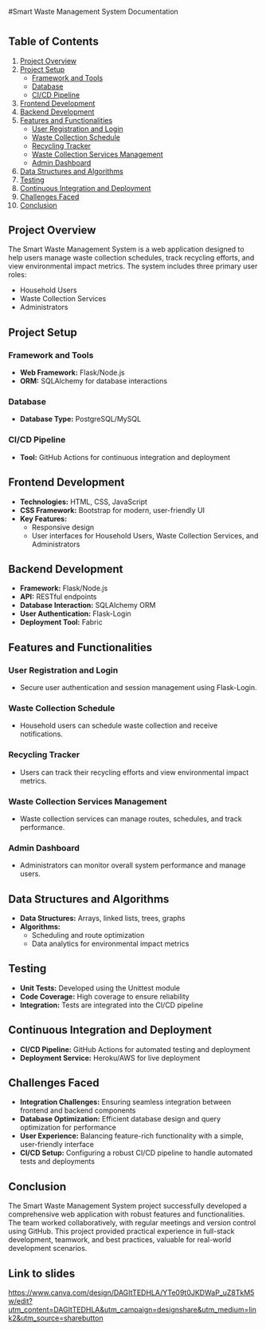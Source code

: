 #Smart Waste Management System Documentation
#
## Table of Contents
1. [Project Overview](#project-overview)
2. [Project Setup](#project-setup)
   - [Framework and Tools](#framework-and-tools)
   - [Database](#database)
   - [CI/CD Pipeline](#cicd-pipeline)
3. [Frontend Development](#frontend-development)
4. [Backend Development](#backend-development)
5. [Features and Functionalities](#features-and-functionalities)
   - [User Registration and Login](#user-registration-and-login)
   - [Waste Collection Schedule](#waste-collection-schedule)
   - [Recycling Tracker](#recycling-tracker)
   - [Waste Collection Services Management](#waste-collection-services-management)
   - [Admin Dashboard](#admin-dashboard)
6. [Data Structures and Algorithms](#data-structures-and-algorithms)
7. [Testing](#testing)
8. [Continuous Integration and Deployment](#continuous-integration-and-deployment)
9. [Challenges Faced](#challenges-faced)
10. [Conclusion](#conclusion)

## Project Overview
The Smart Waste Management System is a web application designed to help users manage waste collection schedules, track recycling efforts, and view environmental impact metrics. The system includes three primary user roles:
- Household Users
- Waste Collection Services
- Administrators

## Project Setup

### Framework and Tools
- **Web Framework:** Flask/Node.js
- **ORM:** SQLAlchemy for database interactions

### Database
- **Database Type:** PostgreSQL/MySQL

### CI/CD Pipeline
- **Tool:** GitHub Actions for continuous integration and deployment

## Frontend Development
- **Technologies:** HTML, CSS, JavaScript
- **CSS Framework:** Bootstrap for modern, user-friendly UI
- **Key Features:**
  - Responsive design
  - User interfaces for Household Users, Waste Collection Services, and Administrators

## Backend Development
- **Framework:** Flask/Node.js
- **API:** RESTful endpoints
- **Database Interaction:** SQLAlchemy ORM
- **User Authentication:** Flask-Login
- **Deployment Tool:** Fabric

## Features and Functionalities

### User Registration and Login
- Secure user authentication and session management using Flask-Login.

### Waste Collection Schedule
- Household users can schedule waste collection and receive notifications.

### Recycling Tracker
- Users can track their recycling efforts and view environmental impact metrics.

### Waste Collection Services Management
- Waste collection services can manage routes, schedules, and track performance.

### Admin Dashboard
- Administrators can monitor overall system performance and manage users.

## Data Structures and Algorithms
- **Data Structures:** Arrays, linked lists, trees, graphs
- **Algorithms:**
  - Scheduling and route optimization
  - Data analytics for environmental impact metrics

## Testing
- **Unit Tests:** Developed using the Unittest module
- **Code Coverage:** High coverage to ensure reliability
- **Integration:** Tests are integrated into the CI/CD pipeline

## Continuous Integration and Deployment
- **CI/CD Pipeline:** GitHub Actions for automated testing and deployment
- **Deployment Service:** Heroku/AWS for live deployment

## Challenges Faced
- **Integration Challenges:** Ensuring seamless integration between frontend and backend components
- **Database Optimization:** Efficient database design and query optimization for performance
- **User Experience:** Balancing feature-rich functionality with a simple, user-friendly interface
- **CI/CD Setup:** Configuring a robust CI/CD pipeline to handle automated tests and deployments

## Conclusion
The Smart Waste Management System project successfully developed a comprehensive web application with robust features and functionalities. The team worked collaboratively, with regular meetings and version control using GitHub. This project provided practical experience in full-stack development, teamwork, and best practices, valuable for real-world development scenarios.

## Link to slides 
https://www.canva.com/design/DAGItTEDHLA/YTe09t0JKDWaP_uZ8TkM5w/edit?utm_content=DAGItTEDHLA&utm_campaign=designshare&utm_medium=link2&utm_source=sharebutton

